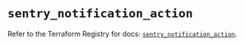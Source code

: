 # `sentry_notification_action`

Refer to the Terraform Registry for docs: [`sentry_notification_action`](https://registry.terraform.io/providers/jianyuan/sentry/0.12.3/docs/resources/notification_action).
